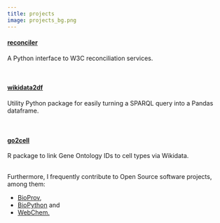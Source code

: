 ```yaml
---
title: projects
image: projects_bg.png
---
```


<h4><a href="https://github.com/jvfe/reconciler" target="_blank">reconciler</a></h4>

A Python interface to W3C reconciliation services.
</br>


</br>

<h4><a href="https://github.com/jvfe/wikidata2df" target="_blank">wikidata2df</a></h4>

Utility Python package for easily turning a SPARQL query into a Pandas dataframe.
</br>


</br>

<h4><a href="https://github.com/jvfe/go2cell" target="_blank">go2cell</a></h4>

R package to link Gene Ontology IDs to cell types via Wikidata.
</br>
</br>

Furthermore, I frequently contribute to Open Source software projects, among them:
</br>

<ul>
<li><a href="https://github.com/vinisalazar/bioprov" target="_blank">BioProv</a>,</li>
<li><a href="https://github.com/biopython/biopython" target="_blank">BioPython</a> and</li>
<li><a href="https://github.com/ropensci/webchem" target="_blank">WebChem.</a></li>
</ul>

